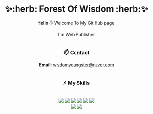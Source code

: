 <div align="center">
<h1> ✨:herb: Forest Of Wisdom :herb:✨ </h1>

**Hello** :hand:  Welcome To My Git Hub page!

I'm Web Publisher
<br><br>

### 📫 Contact
 **Email**: wisdomyoungster@naver.com
 <br><br>
 
### ⚡ My Skills
 \
 <img src="https://img.shields.io/badge/HTML5-FFD232?style=flat&logo=HTML5&logoColor=E34F26"/>
 <img src="https://img.shields.io/badge/CSS3-F4F4F4?style=flat&logo=CSS3&logoColor=1572B6"/>
 <img src="https://img.shields.io/badge/Sass-FFE1E6?style=flat&logo=Sass&logoColor=CC6699"/>
 <img src="https://img.shields.io/badge/JavaScript-green?style=flat&logo=JavaScript&logoColor=F7DF1E"/>
 <img src="https://img.shields.io/badge/jQuery-ACF3FF?style=flat&logo=jQuery&logoColor=0769AD"/>
 <img src="https://img.shields.io/badge/React-000000?style=flat&logo=React&logoColor=61DAFB"/>
 \
 <img src="https://img.shields.io/badge/Photoshop-ffffff?style=flat&logo=Adobe Photoshop&logoColor=31A8FF"/>
 <img src="https://img.shields.io/badge/Illustrator-000000?style=flat&logo=Adobe Illustrator&logoColor=FF9A00"/>
 </div>
 
 

<!--
**ji-hyeLim/ji-hyeLim** is a ✨ _special_ ✨ repository because its `README.md` (this file) appears on your GitHub profile.

Here are some ideas to get you started:

- 🔭 I’m currently working on ...
- 🌱 I’m currently learning ...
- 👯 I’m looking to collaborate on ...
- 🤔 I’m looking for help with ...
- 💬 Ask me about ...
- 📫 How to reach me: ...
- 😄 Pronouns: ...
- ⚡ Fun fact: ...
-->
